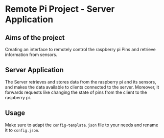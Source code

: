 # Remote Pi Project - Server Application

## Aims of the project

Creating an interface to remotely control the raspberry pi Pins and retrieve information from sensors.

## Server Application

The Server retrieves and stores data from the raspberry pi and its sensors,
and makes the data available to clients connected to the server.
Moreover, it forwards requests like changing the state of pins
from the client to the raspberry pi.

## Usage

Make sure to adapt the `config-template.json` file to your needs and rename it to `config.json`.
